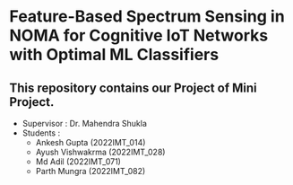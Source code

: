 #  Feature-Based Spectrum Sensing in NOMA for Cognitive IoT Networks with Optimal ML Classifiers

## This repository contains our Project of Mini Project.

- Supervisor : Dr. Mahendra Shukla
- Students :
  - Ankesh Gupta (2022IMT_014)
  - Ayush Vishwakrma (2022IMT_028)
  - Md Adil (2022IMT_071)
  - Parth Mungra (2022IMT_082)